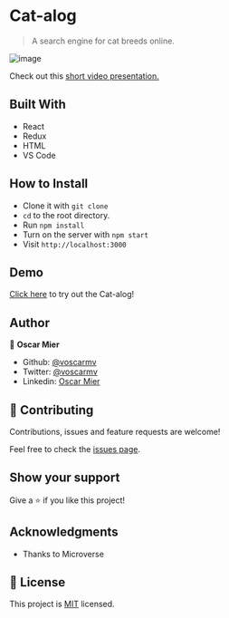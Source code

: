 # Cat-alog

> A search engine for cat breeds online.

![image](https://user-images.githubusercontent.com/2739245/112683370-1022e580-8e37-11eb-83f7-473b5b1aa884.png)

Check out this [short video presentation.](https://youtu.be/wgLcnCgJZ-Y)

## Built With

- React
- Redux
- HTML
- VS Code

## How to Install

- Clone it with `git clone` 
- `cd` to the root directory.
- Run `npm install`
- Turn on the server with `npm start`
- Visit `http://localhost:3000`

## Demo
[Click here](https://cat-alog.netlify.app/) to try out the Cat-alog!

## Author

👤 **Oscar Mier**
- Github: [@voscarmv](https://github.com/voscarmv)
- Twitter: [@voscarmv](https://twitter.com/voscarmv)
- Linkedin: [Oscar Mier](https://www.linkedin.com/in/oscar-mier-072984196/) 

## 🤝 Contributing

Contributions, issues and feature requests are welcome!

Feel free to check the [issues page](../../issues/).

## Show your support

Give a ⭐️ if you like this project!

## Acknowledgments

- Thanks to Microverse

## 📝 License

This project is [MIT](./LICENSE) licensed.
